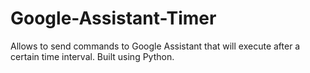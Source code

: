 # Google-Assistant-Timer
Allows to send commands to Google Assistant that will execute after a certain time interval. Built using Python.

